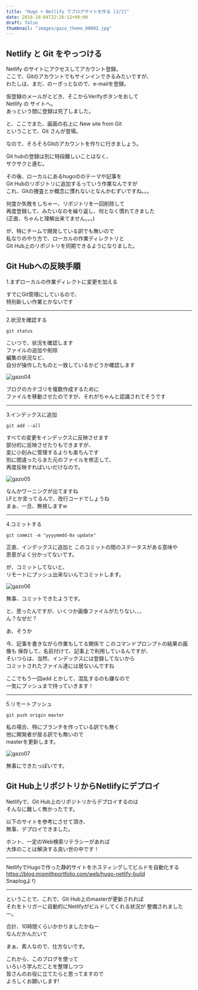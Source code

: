 ```yaml
---
title: "Hugo + Netlify でブログサイトを作る [2/2]"
date: 2018-10-04T22:26:12+09:00
draft: false
thumbnail: "images/gazo_theme_00002.jpg"
---
```


Netlify と Git をやっつける
---	
  
Netlify のサイトにアクセスしてアカウント登録。  
ここで、Gitのアカウントでもサインインできるみたいですが、  
わたしは、まだ、のーぎっとなので、e-mailを登録。  
  
仮登録のメールがとどき、そこからVerifyボタンをおして  
Netlify の サイトへ。  
あっという間に登録は完了しました。  
  
と、ここでまた、画面の右上に New site from Git  
ということで、Git さんが登場。

なので、そろそろGitのアカウントを作りに行きましょう。  

Git hubの登録は別に特段難しいことはなく、  
サクサクと進む。  

その後、ローカルにあるhugoののテーマや記事を  
Git Hubのリポジトリに追加するっていう作業なんですが  
これ、Gitの捜査とか概念に慣れないとなんかむずいですね。。。  

何度か失敗をしちゃー、リポジトリを一回削除して  
再度登録して、みたいなのを繰り返し、何となく慣れてきました  
(正直、ちゃんと理解出来てません。。。)  

が、特にチームで開発している訳でも無いので  
私なりのやり方で、ローカルの作業ディレクトリと  
Git Hub上のリポジトリを同期できるようになりました。  

Git Hubへの反映手順
---

1.まずローカルの作業ディレクトに変更を加える  

すでにGit管理にしているので、  
特別新しい作業とかないです  

---

2.状況を確認する

```言語:windowsコマンド
git status
```  

こいつで、状況を確認します  
ファイルの追加や削除  
編集の状況など、  
自分が操作したものと一致しているかどうか確認します  

![gazo04](/images/gazo_004_20181006.png)

ブログのカテゴリを複数作成するために  
ファイルを移動させたのですが、それがちゃんと認識されてそうです  


---

3.インデックスに追加

```言語:windowsコマンド
git add --all
```  

すべての変更をインデックスに反映させます  
部分的に反映させたりもできますが、  
変に小刻みに管理するよりも楽ちんです  
別に間違ったらまた元のファイルを修正して、  
再度反映すればいいだけなので。  

![gazo05](/images/gazo_005_20181006.png)

なんかワーニングが出てますね  
LFとか言ってるんで、改行コードでしょうね  
まぁ、一旦、無視しますw  

---

4.コミットする

```言語:windowsコマンド
git commit -m "yyyymmdd-0x update"
```  

正直、インデックスに追加と
このコミットの間のステータスがある意味や  
恩恵がよく分かってないです。  

が、コミットしてないと、  
リモートにプッシュ出来ないんでコミットします。  

![gazo06](/images/gazo_006_20181006.png)

無事、コミットできたようです。  

と、思ったんですが、いくつか画像ファイルがたりない、、、  
ん？なぜだ？  


あ、そうか  

今、記事を書きながら作業もしてる関係で
このコマンドプロンプトの結果の画像も
保存して、名前付けて、記事上で利用しているんですが、  
そいつらは、当然、インデックスには登録してないから  
コミットされたファイル達には居ないんですね  

ここでもう一回add とかして、混乱するのも嫌なので  
一気にプッシュまで持っていきます！  

---

5.リモートプッシュ

```言語:windowsコマンド
git push origin master
```  

私の場合、特にブランチを作っている訳でも無く  
他に開発者が居る訳でも無いので  
masterを更新します。

![gazo07](/images/gazo_007_20181006.png)

無事にできたっぽいです。


Git Hub上リポジトリからNetlifyにデプロイ
---

Netlifyで、Git Hub上のリポジトリからデプロイするのは  
そんなに難しく無かったです。

以下のサイトを参考にさせて頂き、  
無事、デプロイできました。  

ホント、一定のWeb検索リテラシーがあれば  
大体のことは解決する良い世の中です！  


---
NetlifyでHugoで作った静的サイトをホスティングしてビルドを自動化する
https://blog.mismithportfolio.com/web/hugo-netlify-build  
Snaplogより

---

ということで、これで、Git Hub上のmasterが更新されれば  
それをトリガーに自動的にNetlifyがビルドしてくれる状況が
整備されましたー。

合計、10時間くらいかかりましたかねー  
なんだかんだいて  

まぁ、素人なので、仕方ないです。  

これから、このブログを使って  
いろいろ学んだことを整理しつつ  
皆さんのお役に立てたらと思ってますので  
よろしくお願いします!  

